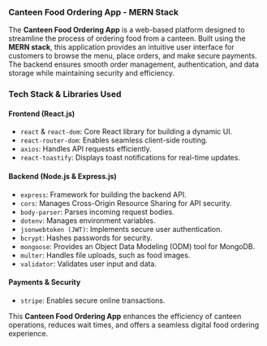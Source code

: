 ### **Canteen Food Ordering App - MERN Stack**  

The **Canteen Food Ordering App** is a web-based platform designed to streamline the process of ordering food from a canteen. Built using the **MERN stack**, this application provides an intuitive user interface for customers to browse the menu, place orders, and make secure payments. The backend ensures smooth order management, authentication, and data storage while maintaining security and efficiency.  

### **Tech Stack & Libraries Used**  

#### **Frontend (React.js)**  
- `react` & `react-dom`: Core React library for building a dynamic UI.  
- `react-router-dom`: Enables seamless client-side routing.  
- `axios`: Handles API requests efficiently.  
- `react-toastify`: Displays toast notifications for real-time updates.  

#### **Backend (Node.js & Express.js)**  
- `express`: Framework for building the backend API.  
- `cors`: Manages Cross-Origin Resource Sharing for API security.  
- `body-parser`: Parses incoming request bodies.  
- `dotenv`: Manages environment variables.  
- `jsonwebtoken (JWT)`: Implements secure user authentication.  
- `bcrypt`: Hashes passwords for security.  
- `mongoose`: Provides an Object Data Modeling (ODM) tool for MongoDB.  
- `multer`: Handles file uploads, such as food images.  
- `validator`: Validates user input and data.  

#### **Payments & Security**  
- `stripe`: Enables secure online transactions.  

This **Canteen Food Ordering App** enhances the efficiency of canteen operations, reduces wait times, and offers a seamless digital food ordering experience. 
